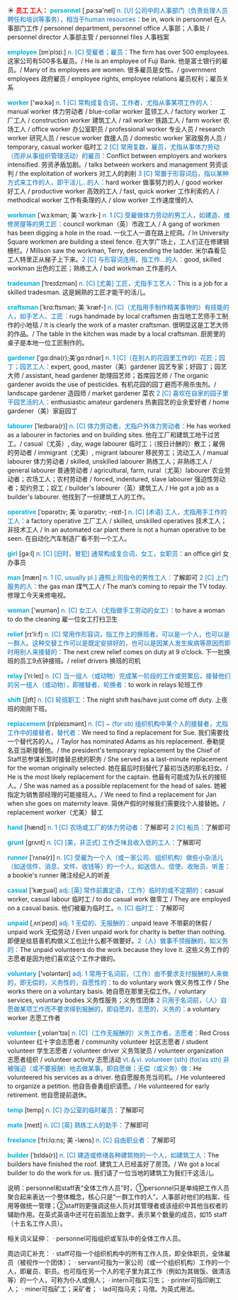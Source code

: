 ☀ <font color="red">**员工 工人：**</font>
<font color="sky blue">**personnel**</font> [͵pə:sə'nel] 
<font color="#0070c0">n. [U] 公司中的人事部门（负责处理人员聘任和培训等事务），相当于human resources：</font>be in, work in personnel 在人事部门工作 / personnel department, personnel office 人事部；人事处 / personnel director 人事部主管 / personnel files 人事档案

<font color="sky blue">**employee**</font> [ɪmˈplɔɪi:]
<font color="#0070c0">n. [C] 受雇者；雇员：</font>The firm has over 500 employees. 这家公司有500多名雇员。/ He is an employee of Fuji Bank. 他是富士银行的雇员。/ Many of its employees are women. 很多雇员是女性。/ government employees 政府雇员 / employee rights, employee relations 雇员权利；雇员关系

<font color="sky blue">**worker**</font> ['wə:kə] 
<font color="#0070c0">n. 1 [C] 常构成复合词，工作者，尤指从事某项工作的人：</font>manual worker 体力劳动者 / blue-collar worker 蓝领工人 / factory worker 工厂工人 / construction worker 建筑工人 / rail worker 铁路工人 / farm worker 农场工人 / office worker 办公室职员 / professional worker 专业人员 / research worker 研究人员 / rescue worker 救援人员 / domestic worker 家政服务人员 / temporary, casual worker 临时工 <font color="#0070c0">2 [C] 常用复数，雇员，尤指从事体力劳动（而非从事组织管理活动）的雇员：</font>Conflict between employers and workers intensified. 劳资矛盾加剧。/ talks between workers and management 劳资谈判 / the exploitation of workers 对工人的剥削 <font color="#0070c0">3 [C] 常置于形容词后，指以某种方式来工作的人，即干活儿…的人：</font>hard worker 做事努力的人 / good worker 好工人 / productive worker 高效的工人 / fast, quick worker 工作利索的人 / methodical worker 工作有条理的人 / slow worker 工作速度慢的人
       
<font color="sky blue">**workman**</font> [ˈwɜ:kmən; 美 ˈwɜ:rk-]
<font color="#0070c0">n. 1 [C] 受雇做体力劳动的男工人，如建造、维修房屋等的男工匠：</font>council workman（英）市政工人 / A gang of workmen has been digging a hole in the road. 一伙工人一直在路上挖洞。/ In University Square workmen are building a steel fence. 在大学广场上，工人们正在修建钢栅栏。/ Millson saw the workman, Terry, descending the ladder. 米尔森看见工人特里正从梯子上下来。<font color="#0070c0">2 [C] 与形容词连用，指工作…的人：</font>good, skilled workman 出色的工匠；熟练工人 / bad workman 工作差的人
           
<font color="sky blue">**tradesman**</font> [ˈtreɪdzmən]
<font color="#0070c0">n. [C] [尤美] 工匠，尤指手工艺人：</font>This is a job for a skilled tradesman. 这是娴熟的工匠才能干的活儿。
           
<font color="sky blue">**craftsman**</font> [ˈkrɑ:ftsmən; 美 ˈkræf-]
<font color="#0070c0">n. [C]（尤指用手制作精美事物的）有技能的人，如手艺人、工匠：</font>rugs handmade by local craftsmen 由当地工艺师手工制作的小地毯 / It is clearly the work of a master craftsman. 很明显这是工艺大师的作品。/ The table in the kitchen was made by a local craftsman. 厨房里的桌子是本地一位工匠制作的。
           
<font color="sky blue">**gardener**</font> [ˈɡɑːdnə(r);美ˈɡɑːrdnər]
<font color="#0070c0">n. 1 [C]（在别人的花园里工作的）花匠；园丁；园艺工人：</font>expert, good, master（美）gardener 园艺专家；好园丁；园艺大师 / assistant, head gardener 助理园艺师；首席园艺师 / The organic gardener avoids the use of pesticides. 有机花园的园丁避而不用杀虫剂。/ landscape gardener 造园师 / market gardener 菜农 <font color="#0070c0">2 [C] 喜欢在自家的园子里干园艺活的人：</font>enthusiastic amateur gardeners 热衷园艺的业余爱好者 / home gardener（美）家庭园丁

<font color="sky blue">**labourer**</font> [ˈleɪbərə(r)]
<font color="#0070c0">n. [C] 体力劳动者，尤指户外体力劳动者：</font>He has worked as a labourer in factories and on building sites. 他在工厂和建筑工地干过苦工。/ casual（尤英）, day, wage labourer 临时工；（按日计酬的）散工；雇佣的劳动者 / immigrant（尤美）, migrant labourer 移民劳工；流动工人 / manual labourer 体力劳动者 / skilled, unskilled labourer 熟练工人；非熟练工人 / general labourer 普通劳动者 / agricultural, farm, rural（尤英）labourer 农业劳动者；农场工人；农村劳动者 / forced, indentured, slave labourer 强迫性劳动者；契约劳工；奴工 / builder's labourer（英）建筑工人 / He got a job as a builder's labourer. 他找到了一份建筑工人的工作。           
           
<font color="sky blue">**operative**</font> [ˈɒpərətɪv; 美 ˈɑ:pərətɪv; -reɪt-]
<font color="#0070c0">n. [C] [术语] 工人，尤指用手工作的工人：</font>a factory operative 工厂工人 / skilled, unskilled operatives 技术工人；非技术工人 / In an automated car plant there is not a human operative to be seen. 在自动化汽车制造厂看不到一个工人。

<font color="sky blue">**girl**</font> [ɡə:l] 
<font color="#0070c0">n. [C] [旧时，冒犯] 通常构成复合词，女工，女职员：</font>an office girl 女办事员

<font color="sky blue">**man**</font> [mæn] 
<font color="#0070c0">n. 1 [C, usually pl.] 遵照上司指令的男性工人：</font>了解即可 <font color="#0070c0">2 [C] 上门服务的人：</font>the gas man 煤气工人 / The man’s coming to repair the TV today. 修理工今天来修电视。

<font color="sky blue">**woman**</font> ['wʊmən] 
<font color="#0070c0">n. [C] 女工人（尤指做手工劳动的女工）：</font>to have a woman to do the cleaning 雇一位女工打扫卫生

<font color="sky blue">**relief**</font> [rɪ'li:f] 
<font color="#0070c0">n. [C] 常用作形容词，指工作上的换班者，可以是一个人，也可以是一群人。这种交替工作可以是既定安排好的，也可以是因某人发生疾病等原因而即时用别人来接替的：</font>The next crew relief comes on duty at 9 o’clock. 下一批换班的员工9点钟接班。/ relief drivers 换班的司机

<font color="sky blue">**relay**</font> ['ri:leɪ] 
<font color="#0070c0">n. [C] 当一组人（或动物）完成某一阶段的工作或劳累后，接替他们的另一组人（或动物），即接替者、轮换者：</font>to work in relays 轮班工作
           
<font color="sky blue">**shift**</font> [ʃɪft]
<font color="#0070c0">n. [C] 轮班职工：</font>The night shift has/have just come off duty. 上夜班的刚刚下班。
            
<font color="sky blue">**replacement**</font> [rɪˈpleɪsmənt]
<font color="#0070c0">n. [C] ~ (for sb) 组织机构中某个人的接替者，尤指工作中的接替者，替代者：</font>We need to find a replacement for Sue. 我们需要找一个替代苏的人。/ Taylor has nominated Adams as his replacement. 泰勒提名亚当斯接替他。/ the president's temporary replacement by the Chief of Staff总参谋长暂时接替总统的职务 / She served as a last-minute replacement for the woman originally selected. 她在最后时刻替代了最初当选的那名妇女。/ He is the most likely replacement for the captain. 他最有可能成为队长的接班人。/ She was named as a possible replacement for the head of sales. 她被指定为销售部经理的可能接班人。/ We need to find a replacement for Jan when she goes on maternity leave. 简休产假的时候我们需要找个人接替她。/ replacement worker（尤美）替工

<font color="sky blue">**hand**</font> [hænd] 
<font color="#0070c0">n. 1 [C] 农场或工厂的体力劳动者：</font>了解即可 <font color="#0070c0">2 [C] 船员：</font>了解即可
           
<font color="sky blue">**grunt**</font> [grʌnt]
<font color="#0070c0">n. [C] [美，非正式] 工作乏味且收入低的工人：</font>了解即可
           
<font color="sky blue">**runner**</font> [ˈrʌnə(r)]
<font color="#0070c0">n. [C] 受雇为一个人（或一家公司、组织机构）做些小杂活儿（如送信件、消息、文件、收钱等）的一个人，如送信人、信使、收账员、听差：</font>a bookie's runner 赌注经纪人的听差

<font color="sky blue">**casual**</font> ['kæӡuəl] 
<font color="#0070c0">adj. [英] 常作前置定语，（工作）临时的或不定期的：</font>casual worker, casual labour 临时工 / to do casual work 做零工 / They are employed on a casual basis. 他们被雇为临时工。<font color="#0070c0">n. [C] 临时工：</font>了解即可
           
<font color="sky blue">**unpaid**</font> [ˌʌnˈpeɪd]
<font color="#0070c0">adj. 1 无偿的、无报酬的：</font>unpaid leave 不带薪的休假 / unpaid work 无偿劳动 / Even unpaid work for charity is better than nothing. 即便是给慈善机构做义工也比什么都不做要好。<font color="#0070c0">2（人）做事不领报酬的，如义务的：</font>The unpaid volunteers do the work because they love it. 这些义务工作的志愿者是因为他们喜欢这个工作才做的。

<font color="sky blue">**voluntary**</font> ['vɒləntərɪ] 
<font color="#0070c0">adj. 1 常用于名词前，（工作）由不要求支付报酬的人来做的，即无偿的，义务性的，自愿性的：</font>to do voluntary work 做义务性工作 / She works there on a voluntary basis. 她自愿在那里无偿工作。/ voluntary services, voluntary bodies 义务性服务；义务性团体 <font color="#0070c0">2 只用于名词前，（人）自愿做某项工作而不要求得到报酬的，即自愿的，志愿的，义务的：</font>a voluntary worker 志愿工作者

<font color="sky blue">**volunteer**</font> [͵vɒlən'tɪə] 
<font color="#0070c0">n. [C]（工作无报酬的）义务工作者，志愿者：</font>Red Cross volunteer 红十字会志愿者 / community volunteer 社区志愿者 / student volunteer 学生志愿者 / volunteer driver 义务驾驶员 / volunteer organization 志愿者组织 / volunteer activity 志愿活动 <font color="#0070c0">vt.＆vi. volunteer (sth) (for/as sth) 非被强迫（或不要报酬）地去做某事，即自愿做；无偿（或义务）做：</font>He volunteered his services as a driver. 他自愿服务充当司机。/ He volunteered to organize a petition. 他自告奋勇组织请愿。/ He volunteered for early retirement. 他自愿提前退休。
           
<font color="sky blue">**temp**</font> [temp]
<font color="#0070c0">n. [C] 办公室的临时雇员：</font>了解即可
           
<font color="sky blue">**mate**</font> [meɪt]
<font color="#0070c0">n. [C] [英] 熟练工人的助手：</font>了解即可
           
<font color="sky blue">**freelance**</font> [ˈfri:lɑ:ns; 美 -læns]
<font color="#0070c0">n. [C] 自由职业者：</font>了解即可
           
<font color="sky blue">**builder**</font> [ˈbɪldə(r)]
<font color="#0070c0">n. [C] 建造或修缮各种建筑物的一个人，如建筑工人：</font>The builders have finished the roof. 建筑工人已经盖好了房顶。/ We got a local builder to do the work for us. 我们请了一位当地的建筑工为我们干这活儿。

说明：personnel和staff表“全体工作人员”时，①personnel只是单纯把工作人员聚合起来表达一个整体概念，核心只是“一群工作的人”，人事部对他们的档案、任用等做统一管理；②staff则更强调这些人员对其管理者或该组织中其他当权者的辅助作用。在英式英语中还可在前面加上数字，表示某个数量的成员，如15 staff（十五名工作人员）。

相关词义延伸：
· personnel可指组织或军队中的全体工作人员。

周边词汇补充：
· staff可指一个组织机构中的所有工作人员，即全体职员，全体雇员（被视作一个团体）；
· servant可指为一家公司（或一个组织机构）工作的一个人，即雇员、职员。也可指在另一个人的宅子里为其工作（例如为其做饭、做清洁等）的一个人，可称为仆人或佣人；
· intern可指实习生；
· printer可指印刷工人；
· miner可指矿工；采矿者；
· lad可指马夫；马倌。为英式用法。
